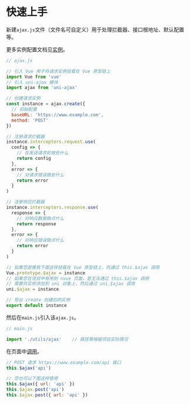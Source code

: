 # 快速上手

新建`ajax.js`文件（文件名可自定义）用于处理拦截器、接口根地址、默认配置等。

更多实例配置文档见[实例](/instance/create.html)。

```JavaScript
// ajax.js

// 引入 Vue 用于将请求实例挂载在 Vue 原型链上
import Vue from 'vue'
// 引入 uni-ajax 模块
import ajax from 'uni-ajax'

// 创建请求实例
const instance = ajax.create({
  // 初始配置
  baseURL: 'https://www.example.com',
  method: 'POST'
})

// 注册请求拦截器
instance.interceptors.request.use(
  config => {
    // 在发送请求前做些什么
    return config
  },
  error => {
    // 对请求错误做些什么
    return error
  }
)

// 注册响应拦截器
instance.interceptors.response.use(
  response => {
    // 对响应数据做点什么
    return response
  },
  error => {
    // 对响应错误做点什么
    return error
  }
)

// 如果您是像我下面这样挂载在 Vue 原型链上，则通过 this.$ajax 调用
Vue.prototype.$ajax = instance
// 如果您在项目中有用到 nvue 页面，是无法通过 this.$ajax 调用
// 需要将实例添加到 uni 对象上，然后通过 uni.$ajax 调用
uni.$ajax = instance

// 导出 create 创建后的实例
export default instance
```

然后在`main.js`引入该`ajax.js`。

```JavaScript
// main.js

import './utils/ajax'    // 路径需根据项目实际情况
```

在页面中[调用](/usage/api.html#请求方法)。

```JavaScript
// POST 请求 https://www.example.com/api 接口
this.$ajax('api')

// 您也可以下面这样使用
this.$ajax({ url: 'api' })
this.$ajax.post('api')
this.$ajax.post({ url: 'api' })
```
